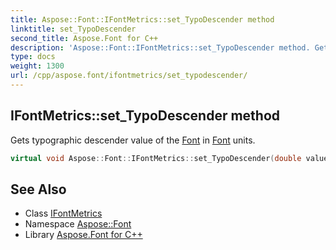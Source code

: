```yaml
---
title: Aspose::Font::IFontMetrics::set_TypoDescender method
linktitle: set_TypoDescender
second_title: Aspose.Font for C++
description: 'Aspose::Font::IFontMetrics::set_TypoDescender method. Gets typographic descender value of the Font in Font units in C++.'
type: docs
weight: 1300
url: /cpp/aspose.font/ifontmetrics/set_typodescender/
---
```

## IFontMetrics::set_TypoDescender method


Gets typographic descender value of the [Font](../../font/) in [Font](../../font/) units.

```cpp
virtual void Aspose::Font::IFontMetrics::set_TypoDescender(double value)=0
```

## See Also

* Class [IFontMetrics](../)
* Namespace [Aspose::Font](../../)
* Library [Aspose.Font for C++](../../../)
